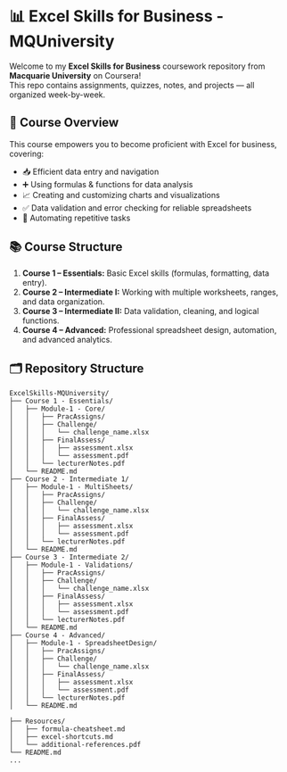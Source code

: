 # 📊 Excel Skills for Business - MQUniversity

Welcome to my **Excel Skills for Business** coursework repository from **Macquarie University** on Coursera!  
This repo contains assignments, quizzes, notes, and projects — all organized week-by-week.


## 🎯 Course Overview

This course empowers you to become proficient with Excel for business, covering:

- 📥 Efficient data entry and navigation  
- ➕ Using formulas & functions for data analysis  
- 📈 Creating and customizing charts and visualizations  
- ✅ Data validation and error checking for reliable spreadsheets  
- 🔄 Automating repetitive tasks

  
## 📚 Course Structure

1. **Course 1 – Essentials:** Basic Excel skills (formulas, formatting, data entry).
2. **Course 2 – Intermediate I:** Working with multiple worksheets, ranges, and data organization.
3. **Course 3 – Intermediate II:** Data validation, cleaning, and logical functions.
4. **Course 4 – Advanced:** Professional spreadsheet design, automation, and advanced analytics.
   

## 🗂 Repository Structure

```plaintext
ExcelSkills-MQUniversity/
├── Course 1 - Essentials/
│   ├── Module-1 - Core/
│   │   ├── PracAssigns/
│   │   ├── Challenge/
│   │   │   └── challenge_name.xlsx
│   │   ├── FinalAssess/
│   │   │   ├── assessment.xlsx
│   │   │   └── assessment.pdf
│   │   └── lecturerNotes.pdf
│   └── README.md
├── Course 2 - Intermediate 1/
│   ├── Module-1 - MultiSheets/
│   │   ├── PracAssigns/
│   │   ├── Challenge/
│   │   │   └── challenge_name.xlsx
│   │   ├── FinalAssess/
│   │   │   ├── assessment.xlsx
│   │   │   └── assessment.pdf
│   │   └── lecturerNotes.pdf
│   └── README.md
├── Course 3 - Intermediate 2/
│   ├── Module-1 - Validations/
│   │   ├── PracAssigns/
│   │   ├── Challenge/
│   │   │   └── challenge_name.xlsx
│   │   ├── FinalAssess/
│   │   │   ├── assessment.xlsx
│   │   │   └── assessment.pdf
│   │   └── lecturerNotes.pdf
│   └── README.md
├── Course 4 - Advanced/
│   ├── Module-1 - SpreadsheetDesign/
│   │   ├── PracAssigns/
│   │   ├── Challenge/
│   │   │   └── challenge_name.xlsx
│   │   ├── FinalAssess/
│   │   │   ├── assessment.xlsx
│   │   │   └── assessment.pdf
│   │   └── lecturerNotes.pdf
│   └── README.md

├── Resources/
│   ├── formula-cheatsheet.md
│   ├── excel-shortcuts.md
│   └── additional-references.pdf
└── README.md
...


